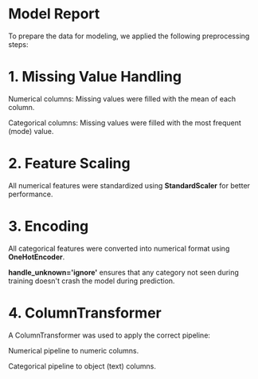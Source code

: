 # Model Report

To prepare the data for modeling, we applied the following preprocessing steps:

# 1. Missing Value Handling

Numerical columns: Missing values were filled with the mean of each column.

Categorical columns: Missing values were filled with the most frequent (mode) value.

# 2. Feature Scaling

All numerical features were standardized using **StandardScaler** for better performance.

# 3. Encoding

All categorical features were converted into numerical format using **OneHotEncoder**.

**handle_unknown='ignore'** ensures that any category not seen during training doesn't crash the model during prediction.

# 4. ColumnTransformer

A ColumnTransformer was used to apply the correct pipeline:

Numerical pipeline to numeric columns.

Categorical pipeline to object (text) columns.
